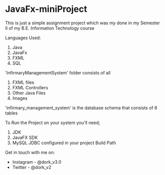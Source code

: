 # JavaFx-miniProject

This is just a simple assignment project which was my done in my Semester II of my B.E. Information Technology course

Languages Used:
  1. Java
  2. JavaFx
  3. FXML
  4. SQL

'InfirmaryManagementSystem' folder consists of all
  1. FXML files
  2. FXML Controllers
  3. Other Java Files
  4. Images

'infirmary_management_system' is the database schema that consists of 6 tables

To Run the Project on your system you'll need;
  1. JDK
  2. JavaFX SDK
  3. MySQL JDBC 
     configured in your project Build Path

Get in touch with me on: 
  * Instagram - @dork_v3.0
  * Twitter - @dork_v2
